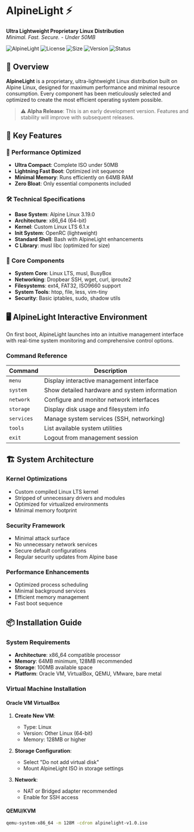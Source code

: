 # AlpineLight ⚡

**Ultra Lightweight Proprietary Linux Distribution**  
*Minimal. Fast. Secure. - Under 50MB*

![AlpineLight](https://img.shields.io/badge/AlpineLight-Ultra%20Lightweight-blue)
![License](https://img.shields.io/badge/License-Proprietary-red)
![Size](https://img.shields.io/badge/Size-<50MB-green)
![Version](https://img.shields.io/badge/Version-1.0--Alpha-orange)
![Status](https://img.shields.io/badge/Status-Active%20Development-yellow)

## 📖 Overview

**AlpineLight** is a proprietary, ultra-lightweight Linux distribution built on Alpine Linux, designed for maximum performance and minimal resource consumption. Every component has been meticulously selected and optimized to create the most efficient operating system possible.

> ⚠️ **Alpha Release**: This is an early development version. Features and stability will improve with subsequent releases.

## 🎯 Key Features

### 🚀 **Performance Optimized**
- **Ultra Compact**: Complete ISO under 50MB
- **Lightning Fast Boot**: Optimized init sequence
- **Minimal Memory**: Runs efficiently on 64MB RAM
- **Zero Bloat**: Only essential components included

### 🛠️ **Technical Specifications**
- **Base System**: Alpine Linux 3.19.0
- **Architecture**: x86_64 (64-bit)
- **Kernel**: Custom Linux LTS 6.1.x
- **Init System**: OpenRC (lightweight)
- **Standard Shell**: Bash with AlpineLight enhancements
- **C Library**: musl libc (optimized for size)

### 🔧 **Core Components**
- **System Core**: Linux LTS, musl, BusyBox
- **Networking**: Dropbear SSH, wget, curl, iproute2
- **Filesystems**: ext4, FAT32, ISO9660 support
- **System Tools**: htop, file, less, vim-tiny
- **Security**: Basic iptables, sudo, shadow utils

## 🖥️ AlpineLight Interactive Environment

On first boot, AlpineLight launches into an intuitive management interface with real-time system monitoring and comprehensive control options.

### Command Reference

| Command | Description |
|---------|-------------|
| `menu` | Display interactive management interface |
| `system` | Show detailed hardware and system information |
| `network` | Configure and monitor network interfaces |
| `storage` | Display disk usage and filesystem info |
| `services` | Manage system services (SSH, networking) |
| `tools` | List available system utilities |
| `exit` | Logout from management session |

## 🏗️ System Architecture

### Kernel Optimizations
- Custom compiled Linux LTS kernel
- Stripped of unnecessary drivers and modules
- Optimized for virtualized environments
- Minimal memory footprint

### Security Framework
- Minimal attack surface
- No unnecessary network services
- Secure default configurations
- Regular security updates from Alpine base

### Performance Enhancements
- Optimized process scheduling
- Minimal background services
- Efficient memory management
- Fast boot sequence

## 📦 Installation Guide

### System Requirements
- **Architecture**: x86_64 compatible processor
- **Memory**: 64MB minimum, 128MB recommended
- **Storage**: 100MB available space
- **Platform**: Oracle VM, VirtualBox, QEMU, VMware, bare metal

### Virtual Machine Installation

#### Oracle VM VirtualBox
1. **Create New VM**:
   - Type: Linux
   - Version: Other Linux (64-bit)
   - Memory: 128MB or higher

2. **Storage Configuration**:
   - Select "Do not add virtual disk"
   - Mount AlpineLight ISO in storage settings

3. **Network**:
   - NAT or Bridged adapter recommended
   - Enable for SSH access

#### QEMU/KVM
```bash
qemu-system-x86_64 -m 128M -cdrom alpinelight-v1.0.iso
